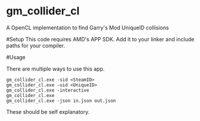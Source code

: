 # gm_collider_cl
A OpenCL implementation to find Garry's Mod UniqueID collisions


#Setup
This code requires AMD's APP SDK. Add it to your linker and include paths for your compiler. 


#Usage

There are multiple ways to use this app.

```
gm_collider_cl.exe -sid <SteamID>
gm_collider_cl.exe -uid <UniqueID>
gm_collider_cl.exe -interactive
gm_collider_cl.exe
gm_collider_cl.exe -json in.json out.json
```

These should be self explanatory.
